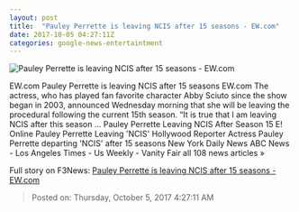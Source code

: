 ```yaml
---
layout: post
title:  "Pauley Perrette is leaving NCIS after 15 seasons - EW.com"
date: 2017-10-05 04:27:11Z
categories: google-news-entertaintment
---
```


![Pauley Perrette is leaving NCIS after 15 seasons - EW.com](http://ewedit.files.wordpress.com/2017/10/103673_d0538b.jpg?crop=0px%2C79px%2C2700px%2C1419px&resize=1200%2C630)

EW.com Pauley Perrette is leaving NCIS after 15 seasons EW.com The actress, who has played fan favorite character Abby Sciuto since the show began in 2003, announced Wednesday morning that she will be leaving the procedural following the current 15th season. “It is true that I am leaving NCIS after this season ... Pauley Perrette Leaving NCIS After Season 15 E! Online Pauley Perrette Leaving 'NCIS' Hollywood Reporter Actress Pauley Perrette departing 'NCIS' after 15 seasons New York Daily News ABC News - Los Angeles Times - Us Weekly - Vanity Fair all 108 news articles »


Full story on F3News: [Pauley Perrette is leaving NCIS after 15 seasons - EW.com](http://www.f3nws.com/n/ZZKU3G)

> Posted on: Thursday, October 5, 2017 4:27:11 AM
